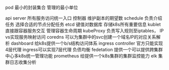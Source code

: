 pod 最小的封装集合 管理的最小单位

api server 所有服务访问统一入口
控制器 维护副本的期望数
schedule   负责介绍任务 选择合适的节点分配任务
etcd 键值对数据库  存储k8s所有重要信息
kublet  直接跟容器服务交互 管理容器生命周期
kubeProxy 负责写入规则至iptables， IP vs实现服务映射访问
coredns 可以为集群中的svc创建一个域名IP的对应关系解析
dashboard 给k8s提供一个b/s结构访问体系
ingress controller 官方只能实现4层代理 ingress可以实现7层代理 负债均衡
fedetation 提供一个可以提供跨集群中心多k8s统一管理功能
prometheus 给提供一个k8s集群的集群监控能力
elk 集群日志收集分析

